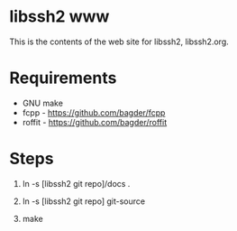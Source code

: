 libssh2 www
===========

This is the contents of the web site for libssh2, libssh2.org.

Requirements
============

* GNU make
* fcpp - https://github.com/bagder/fcpp
* roffit - https://github.com/bagder/roffit

Steps
=====
1. ln -s [libssh2 git repo]/docs .

2. ln -s [libssh2 git repo] git-source

3. make
